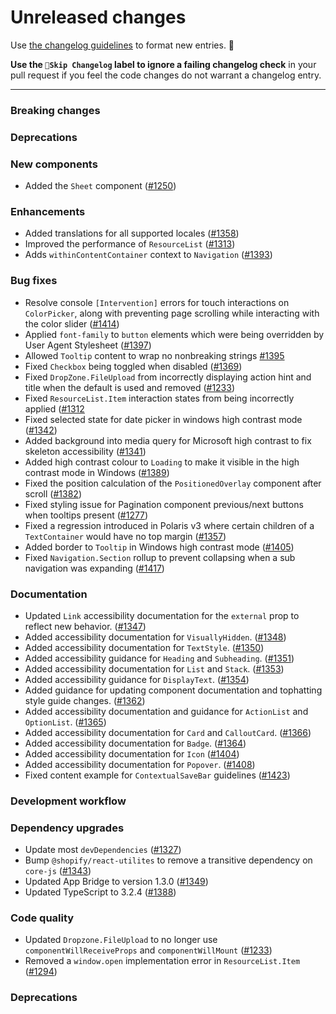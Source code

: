 # Unreleased changes

Use [the changelog guidelines](https://git.io/polaris-changelog-guidelines) to format new entries. 💜

**Use the `🤖Skip Changelog` label to ignore a failing changelog check** in your pull request if you feel the code changes do not warrant a changelog entry.

---

### Breaking changes

### Deprecations

### New components

- Added the `Sheet` component ([#1250](https://github.com/Shopify/polaris-react/pull/1250))

### Enhancements

- Added translations for all supported locales ([#1358](https://github.com/Shopify/polaris-react/pull/1358))
- Improved the performance of `ResourceList` ([#1313](https://github.com/Shopify/polaris-react/pull/1313))
- Adds `withinContentContainer` context to `Navigation` ([#1393](https://github.com/Shopify/polaris-react/pull/1393))

### Bug fixes

- Resolve console `[Intervention]` errors for touch interactions on `ColorPicker`, along with preventing page scrolling while interacting with the color slider ([#1414](https://github.com/Shopify/polaris-react/pull/1414))
- Applied `font-family` to `button` elements which were being overridden by User Agent Stylesheet ([#1397](https://github.com/Shopify/polaris-react/pull/1397))
- Allowed `Tooltip` content to wrap no nonbreaking strings [#1395](https://github.com/Shopify/polaris-react/pull/1395)
- Fixed `Checkbox` being toggled when disabled ([#1369](https://github.com/Shopify/polaris-react/pull/1369))
- Fixed `DropZone.FileUpload` from incorrectly displaying action hint and title when the default is used and removed ([#1233](https://github.com/Shopify/polaris-react/pull/1233))
- Fixed `ResourceList.Item` interaction states from being incorrectly applied ([#1312](https://github.com/Shopify/polaris-react/pull/1312)
- Fixed selected state for date picker in windows high contrast mode ([#1342](https://github.com/Shopify/polaris-react/pull/1342))
- Added background into media query for Microsoft high contrast to fix skeleton accessibility ([#1341](https://github.com/Shopify/polaris-react/pull/1341))
- Added high contrast colour to `Loading` to make it visible in the high contrast mode in Windows ([#1389](https://github.com/Shopify/polaris-react/pull/1389))
- Fixed the position calculation of the `PositionedOverlay` component after scroll ([#1382](https://github.com/Shopify/polaris-react/pull/1382))
- Fixed styling issue for Pagination component previous/next buttons when tooltips present ([#1277](https://github.com/Shopify/polaris-react/pull/1277))
- Fixed a regression introduced in Polaris v3 where certain children of a `TextContainer` would have no top margin ([#1357](https://github.com/Shopify/polaris-react/pull/1357))
- Added border to `Tooltip` in Windows high contrast mode ([#1405](https://github.com/Shopify/polaris-react/pull/1405))
- Fixed `Navigation.Section` rollup to prevent collapsing when a sub navigation was expanding ([#1417](https://github.com/Shopify/polaris-react/pull/1417))

### Documentation

- Updated `Link` accessibility documentation for the `external` prop to reflect new behavior. ([#1347](https://github.com/Shopify/polaris-react/pull/1347))
- Added accessibility documentation for `VisuallyHidden`. ([#1348](https://github.com/Shopify/polaris-react/pull/1348))
- Added accessibility documentation for `TextStyle`. ([#1350](https://github.com/Shopify/polaris-react/pull/1350))
- Added accessibility guidance for `Heading` and `Subheading`. ([#1351](https://github.com/Shopify/polaris-react/pull/1351))
- Added accessibility documentation for `List` and `Stack`. ([#1353](https://github.com/Shopify/polaris-react/pull/1353))
- Added accessibility guidance for `DisplayText`. ([#1354](https://github.com/Shopify/polaris-react/pull/1354))
- Added guidance for updating component documentation and tophatting style guide changes. ([#1362](https://github.com/Shopify/polaris-react/pull/1362))
- Added accessibility documentation and guidance for `ActionList` and `OptionList`. ([#1365](https://github.com/Shopify/polaris-react/pull/1365))
- Added accessibility documentation for `Card` and `CalloutCard`. ([#1366](https://github.com/Shopify/polaris-react/pull/1366))
- Added accessibility documentation for `Badge`. ([#1364](https://github.com/Shopify/polaris-react/pull/1364))
- Added accessibility documentation for `Icon` ([#1404](https://github.com/Shopify/polaris-react/pull/1404))
- Added accessibility documentation for `Popover`. ([#1408](https://github.com/Shopify/polaris-react/pull/1408))
- Fixed content example for `ContextualSaveBar` guidelines ([#1423](https://github.com/Shopify/polaris-react/pull/1423))

### Development workflow

### Dependency upgrades

- Update most `devDependencies` ([#1327](https://github.com/Shopify/polaris-react/pull/1327))
- Bump `@shopify/react-utilites` to remove a transitive dependency on `core-js` ([#1343](https://github.com/Shopify/polaris-react/pull/1343))
- Updated App Bridge to version 1.3.0 ([#1349](https://github.com/Shopify/polaris-react/pull/1349))
- Updated TypeScript to 3.2.4 ([#1388](https://github.com/Shopify/polaris-react/pull/1388))

### Code quality

- Updated `Dropzone.FileUpload` to no longer use `componentWillReceiveProps` and `componentWillMount` ([#1233](https://github.com/Shopify/polaris-react/pull/1233))
- Removed a `window.open` implementation error in `ResourceList.Item` ([#1294](<(https://github.com/Shopify/polaris-react/pull/1294)>))

### Deprecations
